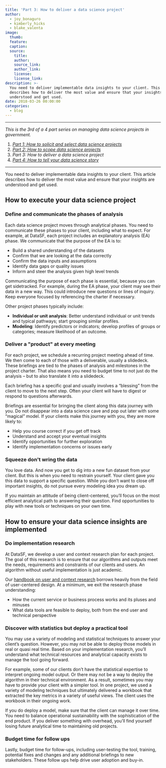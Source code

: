 ```yaml
---
title: 'Part 3: How to deliver a data science project'
author:
  - joy_bonaguro
  - kimberly_hicks
  - blake_valenta
image:
  thumb:
  feature:
  caption:
  source:
    title:
    author:
    source_link:
    author_link:
    license:
    license_link:
description: >-
  You need to deliver implementable data insights to your client. This article
  describes how to deliver the most value and ensure that your insights are
  understood and get used.
date: 2018-03-26 00:00:00
categories:
  - blog
---
```


---

*This is the 3rd of a 4 part series on managing data science projects in government.*

1. [*Part 1: How to solicit and select data science projects*](/blog/part-1-how-to-solicit-and-select-data-science-projects/)
2. [*Part 2: How to scope data science projects*](/blog/part-2-how-to-scope-data-science-projects/)
3. *Part 3: How to deliver a data science project*
4. [*Part 4: How to tell your data science story*](/blog/part-4-how-to-tell-your-data-science-story/)

---

You need to deliver implementable data insights to your client. This article describes how to deliver the most value and ensure that your insights are understood and get used.

## How to execute your data science project

### **Define and communicate the phases of analysis**

Each data science project moves through analytical phases. You need to communicate these phases to your client, including what to expect. For example, at DataSF, each project includes an explanatory analysis (EA) phase. We communicate that the purpose of the EA is to:

* Build a shared understanding of the datasets
* Confirm that we are looking at the data correctly
* Confirm the data inputs and assumptions
* Identify data gaps or quality issues
* Inform and steer the analysis given high level trends

Communicating the purpose of each phase is essential, because you can get sidetracked. For example, during the EA phase, your client may see their data in a new way. This could introduce new questions or lines of inquiry. Keep everyone focused by referencing the charter if necessary.

Other project phases typically include:

* **Individual or unit analysis**: Better understand individual or unit trends and typical pathways; start grouping similar profiles.
* **Modeling**: Identify predictors or indicators; develop profiles of groups or categories; measure likelihood of an outcome.

### **Deliver a "product" at every meeting**

For each project, we schedule a recurring project meeting ahead of time. We then come to each of those with a deliverable, usually a slidedeck. These briefings are tied to the phases of analysis and milestones in the project charter. That also means you need to budget time to not just do the analysis – but to also translate it into a slidedeck.

Each briefing has a specific goal and usually involves a “blessing” from the client to move to the next step. Often your client will have to digest or respond to questions afterwards.

Briefings are essential for bringing the client along this data journey with you. Do not disappear into a data science cave and pop out later with some “magical” model. If your clients make this journey with you, they are more likely to:

* Help you course correct if you get off track
* Understand and accept your eventual insights
* Identify opportunities for further exploration
* Identify implementation concerns or issues early

### **Squeeze don't wring the data**

You love data. And now you get to dig into a new fun dataset from your client. But this is when you need to restrain yourself. Your client gave you this data to support a specific question. While you don’t want to close off important insights, do not pursue every modeling idea you dream up.

If you maintain an attitude of being client-centered, you’ll focus on the most efficient analytical path to answering their question. Find opportunities to play with new tools or techniques on your own time.

## How to ensure your data science insights are implemented

### **Do implementation research**

At DataSF, we develop a user and context research plan for each project. The goal of this research is to ensure that our algorithms and outputs meet the needs, requirements and constraints of our clients and users. An algorithm without useful implementation is just academic.

Our [handbook on user and context research](https://docs.google.com/document/d/1sF3BwH4Z6yDZMoK-bAJ4CnopdmZ_TgdmqqBysHMAFCw/edit?usp=sharing) borrows heavily from the field of user-centered design. At a minimum, we exit the research phase understanding:

* How the current service or business process works and its pluses and minuses
* What data tools are feasible to deploy, both from the end user and technical perspective

### **Discover with statistics but deploy a practical tool**

You may use a variety of modeling and statistical techniques to answer your client’s question. However, you may not be able to deploy those models in real or quasi real time. Based on your implementation research, you’ll understand what technical resources and analytical capacity exists to manage the tool going forward.

For example, some of our clients don’t have the statistical expertise to interpret ongoing model output. Or there may not be a way to deploy the algorithm in their technical environment. As a result, sometimes you may have to provide your client with a simpler tool. In one project, we used a variety of modeling techniques but ultimately delivered a workbook that extracted the key metrics in a variety of useful views. The client uses the workbook in their ongoing work.

If you do deploy a model, make sure that the client can manage it over time. You need to balance operational sustainability with the sophistication of the end product. If you deliver something with overhead, you’ll find yourself losing future analytical time to maintaining old projects.

### **Budget time for follow ups**

Lastly, budget time for follow-ups, including user-testing the tool, training, potential fixes and changes and any additional briefings to new stakeholders. These follow ups help drive user adoption and buy-in.